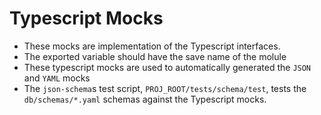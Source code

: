 # Typescript Mocks

- These mocks are implementation of the Typescript interfaces.
- The exported variable should have the save name of the molule
- These typescript mocks are used to automatically generated the `JSON` and `YAML` mocks
- The `json-schema`s test script, `PROJ_ROOT/tests/schema/test`, tests the `db/schemas/*.yaml` schemas against the Typescript mocks.
